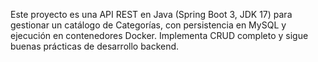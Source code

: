 <!-- Use this file to provide workspace-specific custom instructions to Copilot. For more details, visit https://code.visualstudio.com/docs/copilot/copilot-customization#_use-a-githubcopilotinstructionsmd-file -->

Este proyecto es una API REST en Java (Spring Boot 3, JDK 17) para gestionar un catálogo de Categorías, con persistencia en MySQL y ejecución en contenedores Docker. Implementa CRUD completo y sigue buenas prácticas de desarrollo backend.
